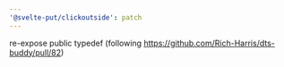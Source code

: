 ```yaml
---
'@svelte-put/clickoutside': patch
---
```


re-expose public typedef (following https://github.com/Rich-Harris/dts-buddy/pull/82)

